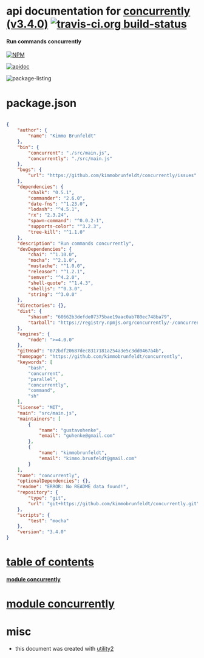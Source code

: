 # api documentation for  [concurrently (v3.4.0)](https://github.com/kimmobrunfeldt/concurrently)  [![travis-ci.org build-status](https://api.travis-ci.org/npmdoc/node-npmdoc-concurrently.svg)](https://travis-ci.org/npmdoc/node-npmdoc-concurrently)
#### Run commands concurrently

[![NPM](https://nodei.co/npm/concurrently.png?downloads=true)](https://www.npmjs.com/package/concurrently)

[![apidoc](https://npmdoc.github.io/node-npmdoc-concurrently/build/screen-capture.buildNpmdoc.browser._2Fhome_2Ftravis_2Fbuild_2Fnpmdoc_2Fnode-npmdoc-concurrently_2Ftmp_2Fbuild_2Fapidoc.html.png)](https://npmdoc.github.io/node-npmdoc-concurrently/build..beta..travis-ci.org/apidoc.html)

![package-listing](https://npmdoc.github.io/node-npmdoc-concurrently/build/screen-capture.npmPackageListing.svg)



# package.json

```json

{
    "author": {
        "name": "Kimmo Brunfeldt"
    },
    "bin": {
        "concurrent": "./src/main.js",
        "concurrently": "./src/main.js"
    },
    "bugs": {
        "url": "https://github.com/kimmobrunfeldt/concurrently/issues"
    },
    "dependencies": {
        "chalk": "0.5.1",
        "commander": "2.6.0",
        "date-fns": "^1.23.0",
        "lodash": "^4.5.1",
        "rx": "2.3.24",
        "spawn-command": "^0.0.2-1",
        "supports-color": "^3.2.3",
        "tree-kill": "^1.1.0"
    },
    "description": "Run commands concurrently",
    "devDependencies": {
        "chai": "^1.10.0",
        "mocha": "^2.1.0",
        "mustache": "^1.0.0",
        "releasor": "^1.2.1",
        "semver": "^4.2.0",
        "shell-quote": "^1.4.3",
        "shelljs": "^0.3.0",
        "string": "^3.0.0"
    },
    "directories": {},
    "dist": {
        "shasum": "60662b3defde07375bae19aac0ab780ec748ba79",
        "tarball": "https://registry.npmjs.org/concurrently/-/concurrently-3.4.0.tgz"
    },
    "engines": {
        "node": ">=4.0.0"
    },
    "gitHead": "072bdf20687dec8317181a254a3e5c3dd0467a4b",
    "homepage": "https://github.com/kimmobrunfeldt/concurrently",
    "keywords": [
        "bash",
        "concurrent",
        "parallel",
        "concurrently",
        "command",
        "sh"
    ],
    "license": "MIT",
    "main": "src/main.js",
    "maintainers": [
        {
            "name": "gustavohenke",
            "email": "guhenke@gmail.com"
        },
        {
            "name": "kimmobrunfeldt",
            "email": "kimmo.brunfeldt@gmail.com"
        }
    ],
    "name": "concurrently",
    "optionalDependencies": {},
    "readme": "ERROR: No README data found!",
    "repository": {
        "type": "git",
        "url": "git+https://github.com/kimmobrunfeldt/concurrently.git"
    },
    "scripts": {
        "test": "mocha"
    },
    "version": "3.4.0"
}
```



# <a name="apidoc.tableOfContents"></a>[table of contents](#apidoc.tableOfContents)

#### [module concurrently](#apidoc.module.concurrently)



# <a name="apidoc.module.concurrently"></a>[module concurrently](#apidoc.module.concurrently)



# misc
- this document was created with [utility2](https://github.com/kaizhu256/node-utility2)
